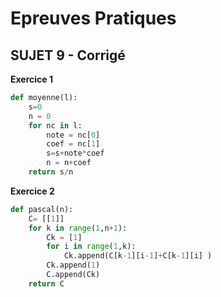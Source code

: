 # **Epreuves Pratiques**
## SUJET 9 - Corrigé

**Exercice 1**

```Python
def moyenne(l):
    s=0
    n = 0
    for nc in l:
        note = nc[0]
        coef = nc[1]
        s=s+note*coef
        n = n+coef
    return s/n
```

**Exercice 2**

```Python
def pascal(n):
    C= [[1]]
    for k in range(1,n+1):
        Ck = [1]
        for i in range(1,k):
            Ck.append(C[k-1][i-1]+C[k-1][i] )
        Ck.append(1)
        C.append(Ck)
    return C
```
